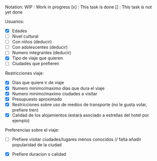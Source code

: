 Notation:
WIP : Work in progress
[x] : This task is done
[] : This task is not yet done

Usuarios:
- [x] Edades
- [ ] Nivel cultural
- [ ] Con niños (deducir)
- [ ] Con adolescentes (deducir)
- [ ] Numero integrantes (deducir)
- [x] Tipo de viaje que quieren
- [ ] Ciudades que prefieren

Restricciones viaje:
- [x] Dias que quiere ir de viaje
- [x] Numero minimo/maximo dias que dura el viaje
- [x] Numero minimo/maximo ciudades a visitar
- [x] Presupuesto aproximado
- [x] Restricciones sobre uso de medios de transporte (no le gusta volar, prefiere tren)
- [x] Calidad de los alojamientos (estarà asociado a estrellas del hotel por ejemplo)

Preferencias sobre el viaje:
- [ ] Prefiere visitar ciudades/lugares menos conocidos // falta añadir popularidad de la ciudad
- [x] Prefiere duracion o calidad

